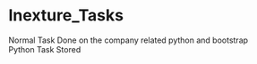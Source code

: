 # Inexture_Tasks
Normal Task Done on the company related python and bootstrap
<br>
Python Task Stored
